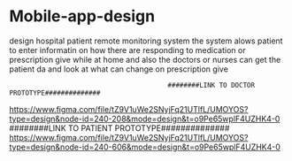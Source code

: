 # Mobile-app-design
design hospital patient remote monitoring system
the system alows patient to enter informatin on how there are responding to medication or prescription give while at home and also the doctors or nurses can get the patient da and look at what can change on prescription give

                                            ########LINK TO DOCTOR PROTOTYPE##############
https://www.figma.com/file/tZ9V1uWe2SNyjFq21UTlfL/UMOYOS?type=design&node-id=240-208&mode=design&t=o9Pe65wplF4UZHK4-0
                                            ########LINK TO PATIENT PROTOTYPE##############
https://www.figma.com/file/tZ9V1uWe2SNyjFq21UTlfL/UMOYOS?type=design&node-id=240-606&mode=design&t=o9Pe65wplF4UZHK4-0
